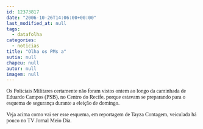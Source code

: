 ```yaml
---
id: 12373817
date: "2006-10-26T14:06:00+00:00"
last_modified_at: null
tags:
  - datafolha
categories:
  - noticias
title: "Olha os PMs a"
sutia: null
chapeu: null
autor: null
imagem: null
---
```

<p><P><FONT face=Verdana>Os Policiais Militares certamente não foram vistos ontem ao longo da caminhada de Eduardo Campos (PSB), no Centro do Recife, porque estavam se preparando para o esquema de segurança durante a eleição de domingo.</FONT></P></p>
<p><P><FONT face=Verdana>Veja acima como vai ser esse esquema, em reportagem de Tayza Contagem, veiculada há pouco no TV Jornal Meio Dia.</FONT></P> </p>
